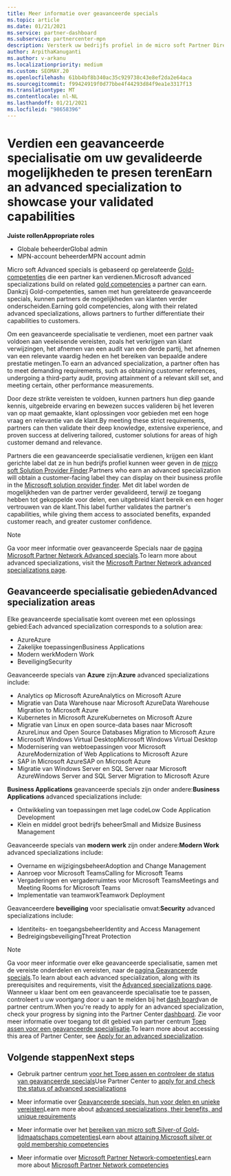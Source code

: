 ```yaml
---
title: Meer informatie over geavanceerde specials
ms.topic: article
ms.date: 01/21/2021
ms.service: partner-dashboard
ms.subservice: partnercenter-mpn
description: Versterk uw bedrijfs profiel in de micro soft Partner Directory. Meer informatie over de geavanceerde specials die u kunt bereiken samen met uw bestaande Gold-en Silver-vaardig heden.
author: ArpithaKanuganti
ms.author: v-arkanu
ms.localizationpriority: medium
ms.custom: SEOMAY.20
ms.openlocfilehash: 61bb4bf8b340ac35c929738c43e8ef2da2e64aca
ms.sourcegitcommit: f99424919f0d77bbe4f44293d84f9ea1e3317f13
ms.translationtype: MT
ms.contentlocale: nl-NL
ms.lasthandoff: 01/21/2021
ms.locfileid: "98658396"
---
```

# <a name="earn-an-advanced-specialization-to-showcase-your-validated-capabilities"></a><span data-ttu-id="cd3b9-104">Verdien een geavanceerde specialisatie om uw gevalideerde mogelijkheden te presen teren</span><span class="sxs-lookup"><span data-stu-id="cd3b9-104">Earn an advanced specialization to showcase your validated capabilities</span></span>

<span data-ttu-id="cd3b9-105">**Juiste rollen**</span><span class="sxs-lookup"><span data-stu-id="cd3b9-105">**Appropriate roles**</span></span>

- <span data-ttu-id="cd3b9-106">Globale beheerder</span><span class="sxs-lookup"><span data-stu-id="cd3b9-106">Global admin</span></span>
- <span data-ttu-id="cd3b9-107">MPN-account beheerder</span><span class="sxs-lookup"><span data-stu-id="cd3b9-107">MPN account admin</span></span>

<span data-ttu-id="cd3b9-108">Micro soft Advanced specials is gebaseerd op gerelateerde [Gold-competenties](learn-about-competencies.md) die een partner kan verdienen.</span><span class="sxs-lookup"><span data-stu-id="cd3b9-108">Microsoft advanced specializations build on related [gold competencies](learn-about-competencies.md) a partner can earn.</span></span> <span data-ttu-id="cd3b9-109">Dankzij Gold-competenties, samen met hun gerelateerde geavanceerde specials, kunnen partners de mogelijkheden van klanten verder onderscheiden.</span><span class="sxs-lookup"><span data-stu-id="cd3b9-109">Earning gold competencies, along with their related advanced specializations, allows partners to further differentiate their capabilities to customers.</span></span>

<span data-ttu-id="cd3b9-110">Om een geavanceerde specialisatie te verdienen, moet een partner vaak voldoen aan veeleisende vereisten, zoals het verkrijgen van klant verwijzingen, het afnemen van een audit van een derde partij, het afnemen van een relevante vaardig heden en het bereiken van bepaalde andere prestatie metingen.</span><span class="sxs-lookup"><span data-stu-id="cd3b9-110">To earn an advanced specialization, a partner often has to meet demanding requirements, such as obtaining customer references, undergoing a third-party audit, proving attainment of a relevant skill set, and meeting certain, other performance measurements.</span></span>

<span data-ttu-id="cd3b9-111">Door deze strikte vereisten te voldoen, kunnen partners hun diep gaande kennis, uitgebreide ervaring en bewezen succes valideren bij het leveren van op maat gemaakte, klant oplossingen voor gebieden met een hoge vraag en relevantie van de klant.</span><span class="sxs-lookup"><span data-stu-id="cd3b9-111">By meeting these strict requirements, partners can then validate their deep knowledge, extensive experience, and proven success at delivering tailored, customer solutions for areas of high customer demand and relevance.</span></span>

<span data-ttu-id="cd3b9-112">Partners die een geavanceerde specialisatie verdienen, krijgen een klant gerichte label dat ze in hun bedrijfs profiel kunnen weer geven in de [micro soft Solution Provider Finder](https://www.microsoft.com/solution-providers/home).</span><span class="sxs-lookup"><span data-stu-id="cd3b9-112">Partners who earn an advanced specialization will obtain a customer-facing label they can display on their business profile in the [Microsoft solution provider finder](https://www.microsoft.com/solution-providers/home).</span></span> <span data-ttu-id="cd3b9-113">Met dit label worden de mogelijkheden van de partner verder gevalideerd, terwijl ze toegang hebben tot gekoppelde voor delen, een uitgebreid klant bereik en een hoger vertrouwen van de klant.</span><span class="sxs-lookup"><span data-stu-id="cd3b9-113">This label further validates the partner's capabilities, while giving them access to associated benefits, expanded customer reach, and greater customer confidence.</span></span>

> [!NOTE]
> <span data-ttu-id="cd3b9-114">Ga voor meer informatie over geavanceerde Specials naar de [pagina Microsoft Partner Network Advanced specials](https://partner.microsoft.com/membership/advanced-specialization).</span><span class="sxs-lookup"><span data-stu-id="cd3b9-114">To learn more about advanced specializations, visit the [Microsoft Partner Network advanced specializations page](https://partner.microsoft.com/membership/advanced-specialization).</span></span>

## <a name="advanced-specialization-areas"></a><span data-ttu-id="cd3b9-115">Geavanceerde specialisatie gebieden</span><span class="sxs-lookup"><span data-stu-id="cd3b9-115">Advanced specialization areas</span></span>

<span data-ttu-id="cd3b9-116">Elke geavanceerde specialisatie komt overeen met een oplossings gebied:</span><span class="sxs-lookup"><span data-stu-id="cd3b9-116">Each advanced specialization corresponds to a solution area:</span></span>

- <span data-ttu-id="cd3b9-117">Azure</span><span class="sxs-lookup"><span data-stu-id="cd3b9-117">Azure</span></span>
- <span data-ttu-id="cd3b9-118">Zakelijke toepassingen</span><span class="sxs-lookup"><span data-stu-id="cd3b9-118">Business Applications</span></span>
- <span data-ttu-id="cd3b9-119">Modern werk</span><span class="sxs-lookup"><span data-stu-id="cd3b9-119">Modern Work</span></span>
- <span data-ttu-id="cd3b9-120">Beveiliging</span><span class="sxs-lookup"><span data-stu-id="cd3b9-120">Security</span></span>

<span data-ttu-id="cd3b9-121">Geavanceerde specials van **Azure** zijn:</span><span class="sxs-lookup"><span data-stu-id="cd3b9-121">**Azure** advanced specializations include:</span></span>

- <span data-ttu-id="cd3b9-122">Analytics op Microsoft Azure</span><span class="sxs-lookup"><span data-stu-id="cd3b9-122">Analytics on Microsoft Azure</span></span>
- <span data-ttu-id="cd3b9-123">Migratie van Data Warehouse naar Microsoft Azure</span><span class="sxs-lookup"><span data-stu-id="cd3b9-123">Data Warehouse Migration to Microsoft Azure</span></span>
- <span data-ttu-id="cd3b9-124">Kubernetes in Microsoft Azure</span><span class="sxs-lookup"><span data-stu-id="cd3b9-124">Kubernetes on Microsoft Azure</span></span>
- <span data-ttu-id="cd3b9-125">Migratie van Linux en open source-data bases naar Microsoft Azure</span><span class="sxs-lookup"><span data-stu-id="cd3b9-125">Linux and Open Source Databases Migration to Microsoft Azure</span></span>
- <span data-ttu-id="cd3b9-126">Microsoft Windows Virtual Desktop</span><span class="sxs-lookup"><span data-stu-id="cd3b9-126">Microsoft Windows Virtual Desktop</span></span>
- <span data-ttu-id="cd3b9-127">Modernisering van webtoepassingen voor Microsoft Azure</span><span class="sxs-lookup"><span data-stu-id="cd3b9-127">Modernization of Web Applications to Microsoft Azure</span></span>
- <span data-ttu-id="cd3b9-128">SAP in Microsoft Azure</span><span class="sxs-lookup"><span data-stu-id="cd3b9-128">SAP on Microsoft Azure</span></span>
- <span data-ttu-id="cd3b9-129">Migratie van Windows Server en SQL Server naar Microsoft Azure</span><span class="sxs-lookup"><span data-stu-id="cd3b9-129">Windows Server and SQL Server Migration to Microsoft Azure</span></span>

<span data-ttu-id="cd3b9-130">**Business Applications** geavanceerde specials zijn onder andere:</span><span class="sxs-lookup"><span data-stu-id="cd3b9-130">**Business Applications** advanced specializations include:</span></span>

- <span data-ttu-id="cd3b9-131">Ontwikkeling van toepassingen met lage code</span><span class="sxs-lookup"><span data-stu-id="cd3b9-131">Low Code Application Development</span></span>
- <span data-ttu-id="cd3b9-132">Klein en middel groot bedrijfs beheer</span><span class="sxs-lookup"><span data-stu-id="cd3b9-132">Small and Midsize Business Management</span></span>

<span data-ttu-id="cd3b9-133">Geavanceerde specials van **modern werk** zijn onder andere:</span><span class="sxs-lookup"><span data-stu-id="cd3b9-133">**Modern Work** advanced specializations include:</span></span>

- <span data-ttu-id="cd3b9-134">Overname en wijzigingsbeheer</span><span class="sxs-lookup"><span data-stu-id="cd3b9-134">Adoption and Change Management</span></span>
- <span data-ttu-id="cd3b9-135">Aanroep voor Microsoft Teams</span><span class="sxs-lookup"><span data-stu-id="cd3b9-135">Calling for Microsoft Teams</span></span>
- <span data-ttu-id="cd3b9-136">Vergaderingen en vergaderruimtes voor Microsoft Teams</span><span class="sxs-lookup"><span data-stu-id="cd3b9-136">Meetings and Meeting Rooms for Microsoft Teams</span></span>
- <span data-ttu-id="cd3b9-137">Implementatie van teamwork</span><span class="sxs-lookup"><span data-stu-id="cd3b9-137">Teamwork Deployment</span></span>

<span data-ttu-id="cd3b9-138">Geavanceerdere **beveiliging** voor specialisatie omvat:</span><span class="sxs-lookup"><span data-stu-id="cd3b9-138">**Security** advanced specializations include:</span></span>

- <span data-ttu-id="cd3b9-139">Identiteits- en toegangsbeheer</span><span class="sxs-lookup"><span data-stu-id="cd3b9-139">Identity and Access Management</span></span>
- <span data-ttu-id="cd3b9-140">Bedreigingsbeveiliging</span><span class="sxs-lookup"><span data-stu-id="cd3b9-140">Threat Protection</span></span>

> [!NOTE]
> <span data-ttu-id="cd3b9-141">Ga voor meer informatie over elke geavanceerde specialisatie, samen met de vereiste onderdelen en vereisten, naar de [pagina Geavanceerde specials](https://partner.microsoft.com/membership/advanced-specialization).</span><span class="sxs-lookup"><span data-stu-id="cd3b9-141">To learn about each advanced specialization, along with its prerequisites and requirements, visit the [Advanced specializations page](https://partner.microsoft.com/membership/advanced-specialization).</span></span> <span data-ttu-id="cd3b9-142">Wanneer u klaar bent om een geavanceerde specialisatie toe te passen, controleert u uw voortgang door u aan te melden bij het [dash board](https://partner.microsoft.com/dashboard)van de partner centrum.</span><span class="sxs-lookup"><span data-stu-id="cd3b9-142">When you're ready to apply for an advanced specialization, check your progress by signing into the Partner Center [dashboard](https://partner.microsoft.com/dashboard).</span></span> <span data-ttu-id="cd3b9-143">Zie voor meer informatie over toegang tot dit gebied van partner centrum [Toep assen voor een geavanceerde specialisatie](advanced-specializations-apply.md).</span><span class="sxs-lookup"><span data-stu-id="cd3b9-143">To learn more about accessing this area of Partner Center, see [Apply for an advanced specialization](advanced-specializations-apply.md).</span></span>

## <a name="next-steps"></a><span data-ttu-id="cd3b9-144">Volgende stappen</span><span class="sxs-lookup"><span data-stu-id="cd3b9-144">Next steps</span></span>

- <span data-ttu-id="cd3b9-145">Gebruik partner centrum [voor het Toep assen en controleer de status van geavanceerde specials](advanced-specializations-apply.md)</span><span class="sxs-lookup"><span data-stu-id="cd3b9-145">Use Partner Center to [apply for and check the status of advanced specializations](advanced-specializations-apply.md)</span></span>

- <span data-ttu-id="cd3b9-146">Meer informatie over [Geavanceerde specials, hun voor delen en unieke vereisten](https://partner.microsoft.com/membership/advanced-specialization)</span><span class="sxs-lookup"><span data-stu-id="cd3b9-146">Learn more about [advanced specializations, their benefits, and unique requirements](https://partner.microsoft.com/membership/advanced-specialization)</span></span>

- <span data-ttu-id="cd3b9-147">Meer informatie over het [bereiken van micro soft Silver-of Gold-lidmaatschaps competenties](learn-about-competencies.md)</span><span class="sxs-lookup"><span data-stu-id="cd3b9-147">Learn about [attaining Microsoft silver or gold membership competencies](learn-about-competencies.md)</span></span>

- <span data-ttu-id="cd3b9-148">Meer informatie over [Microsoft Partner Network-competenties](https://partner.microsoft.com/membership/competencies)</span><span class="sxs-lookup"><span data-stu-id="cd3b9-148">Learn more about [Microsoft Partner Network competencies](https://partner.microsoft.com/membership/competencies)</span></span>